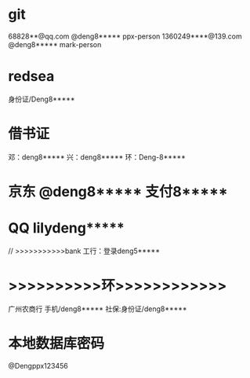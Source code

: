 
# git
68828**@qq.com @deng8***** ppx-person
1360249****@139.com @deng8***** mark-person

# redsea
身份证/Deng8*****

# 借书证
邓：deng8*****
兴：deng8*****
环：Deng-8*****

# 京东 @deng8***** 支付8*****
# QQ lilydeng*****

// >>>>>>>>>>>bank
工行：登录deng5*****

# >>>>>>>>>>环>>>>>>>>>>>>
广州农商行 手机/deng8*****
社保:身份证/deng8*****




# 本地数据库密码
@Dengppx123456





